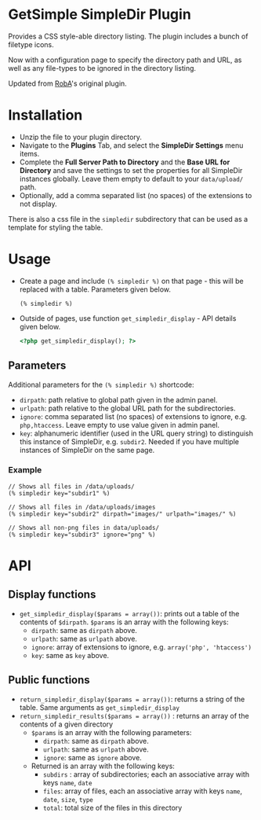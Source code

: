 # GetSimple SimpleDir Plugin
Provides a CSS style-able directory listing. The plugin includes a bunch of filetype icons.

Now with a configuration page to specify the directory path and URL, as well as any file-types to be ignored in the directory listing.

Updated from [RobA](http://get-simple.info/extend/plugin/simpledir/254/)'s original plugin.

# Installation
* Unzip the file to your plugin directory.
* Navigate to the **Plugins** Tab, and select the **SimpleDir Settings** menu items.
* Complete the **Full Server Path to Directory** and the **Base URL for Directory** and save the settings to set the properties for all SimpleDir instances globally. Leave them empty to default to your `data/upload/` path.
* Optionally, add a comma separated list (no spaces) of the extensions to not display.

There is also a css file in the `simpledir` subdirectory that can be used as a template for styling the table.

# Usage
* Create a page and include `(% simpledir %)` on that page - this will be replaced with a table. Parameters given below.

    ```
    (% simpledir %)
    ```
* Outside of pages, use function `get_simpledir_display` - API details given below.

    ```php
    <?php get_simpledir_display(); ?>
    ```

## Parameters
Additional parameters for the `(% simpledir %)` shortcode:

* `dirpath`: path relative to global path given in the admin panel.
* `urlpath`: path relative to the global URL path for the subdirectories.
* `ignore`: comma separated list (no spaces) of extensions to ignore, e.g. `php,htaccess`.  Leave empty to use value given in admin panel.
* `key`: alphanumeric identifier (used in the URL query string) to distinguish this instance of SimpleDir, e.g. `subdir2`. Needed if you have multiple instances of SimpleDir on the same page.

### Example
```
// Shows all files in /data/uploads/
(% simpledir key="subdir1" %)

// Shows all files in /data/uploads/images
(% simpledir key="subdir2" dirpath="images/" urlpath="images/" %)

// Shows all non-png files in data/uploads/
(% simpledir key="subdir3" ignore="png" %)
```

# API
## Display functions
* `get_simpledir_display($params = array())`: prints out a table of the contents of `$dirpath`.
  `$params` is an array with the following keys:
  * `dirpath`: same as `dirpath` above.
  * `urlpath`: same as `urlpath` above.
  * `ignore`: array of extensions to ignore, e.g. `array('php', 'htaccess')`
  * `key`: same as `key` above.

## Public functions
* `return_simpledir_display($params = array())`: returns a string of the table. Same arguments as `get_simpledir_display`
* `return_simpledir_results($params = array())` : returns an array of the contents of a given directory
  * `$params` is an array with the following parameters:
    * `dirpath`: same as `dirpath` above.
    * `urlpath`: same as `urlpath` above.
    * `ignore`: same as `ignore` above.
  * Returned is an array with the following keys:
    * `subdirs` : array of subdirectories; each an associative array with keys `name`, `date`
    * `files`: array of files, each an associative array with keys `name`, `date`, `size`, `type`
    * `total`: total size of the files in this directory